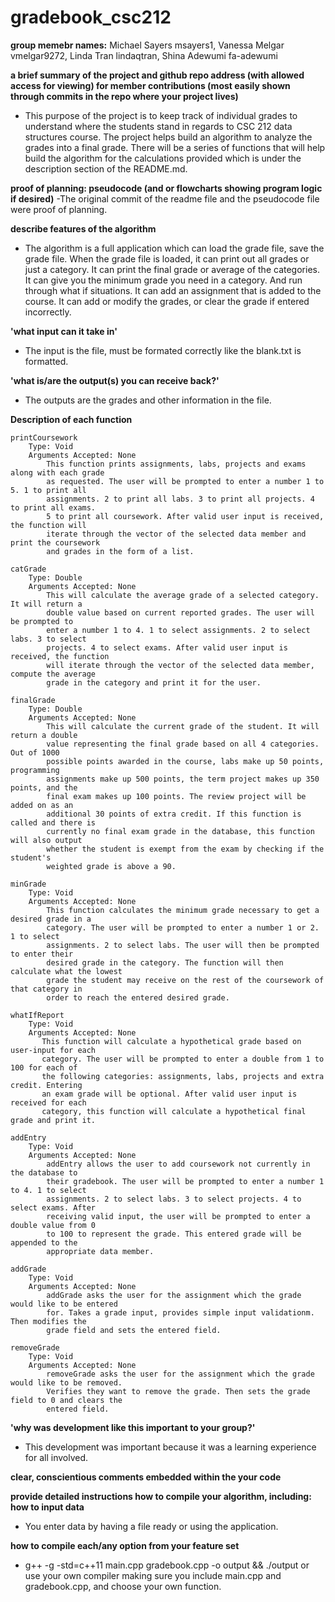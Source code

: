 # gradebook_csc212

**group memebr names:**
Michael Sayers msayers1, Vanessa Melgar vmelgar9272, Linda Tran lindaqtran, Shina Adewumi fa-adewumi

**a brief summary of the project and github repo address (with allowed access for viewing) for member contributions (most easily shown through commits in the repo where your project lives)**

- This purpose of the project is to keep track of individual grades to understand where the students stand in regards to CSC 212 data structures course. The project helps build an algorithm to analyze the grades into a final grade. There will be a series of functions that will help build the algorithm for the calculations provided which is under the description section of the README.md.

**proof of planning: pseudocode (and or flowcharts showing program logic if desired)**
-The original commit of the readme file and the pseudocode file were proof of planning. 

**describe features of the algorithm**
- The algorithm is a full application which can load the grade file, save the grade file. When the grade file is loaded, it can print out all grades or just a category. It can print the final grade or average of the categories. It can give you the minimum grade you need in a category. And run through what if situations. It can add an assignment that is added to the course. It can add or modify the grades, or clear the grade if entered incorrectly. 

**'what input can it take in'**
- The input is the file, must be formated correctly like the blank.txt is formatted.

**'what is/are the output(s) you can receive back?'**
- The outputs are the grades and other information in the file.

**Description of each function**

    printCoursework
        Type: Void
        Arguments Accepted: None
            This function prints assignments, labs, projects and exams along with each grade
            as requested. The user will be prompted to enter a number 1 to 5. 1 to print all 
            assignments. 2 to print all labs. 3 to print all projects. 4 to print all exams. 
            5 to print all coursework. After valid user input is received, the function will 
            iterate through the vector of the selected data member and print the coursework 
            and grades in the form of a list.

    catGrade
        Type: Double
        Arguments Accepted: None
            This will calculate the average grade of a selected category. It will return a 
            double value based on current reported grades. The user will be prompted to 
            enter a number 1 to 4. 1 to select assignments. 2 to select labs. 3 to select 
            projects. 4 to select exams. After valid user input is received, the function 
            will iterate through the vector of the selected data member, compute the average 
            grade in the category and print it for the user.

    finalGrade
        Type: Double
        Arguments Accepted: None
            This will calculate the current grade of the student. It will return a double 
            value representing the final grade based on all 4 categories. Out of 1000 
            possible points awarded in the course, labs make up 50 points, programming 
            assignments make up 500 points, the term project makes up 350 points, and the 
            final exam makes up 100 points. The review project will be added on as an 
            additional 30 points of extra credit. If this function is called and there is 
            currently no final exam grade in the database, this function will also output 
            whether the student is exempt from the exam by checking if the student's 
            weighted grade is above a 90.

    minGrade
        Type: Void
        Arguments Accepted: None
            This function calculates the minimum grade necessary to get a desired grade in a 
            category. The user will be prompted to enter a number 1 or 2. 1 to select 
            assignments. 2 to select labs. The user will then be prompted to enter their 
            desired grade in the category. The function will then calculate what the lowest 
            grade the student may receive on the rest of the coursework of that category in 
            order to reach the entered desired grade.

    whatIfReport
        Type: Void
        Arguments Accepted: None
           This function will calculate a hypothetical grade based on user-input for each 
           category. The user will be prompted to enter a double from 1 to 100 for each of 
           the following categories: assignments, labs, projects and extra credit. Entering 
           an exam grade will be optional. After valid user input is received for each       
           category, this function will calculate a hypothetical final grade and print it.

    addEntry
        Type: Void
        Arguments Accepted: None
            addEntry allows the user to add coursework not currently in the database to 
            their gradebook. The user will be prompted to enter a number 1 to 4. 1 to select 
            assignments. 2 to select labs. 3 to select projects. 4 to select exams. After 
            receiving valid input, the user will be prompted to enter a double value from 0 
            to 100 to represent the grade. This entered grade will be appended to the 
            appropriate data member.

    addGrade
        Type: Void
        Arguments Accepted: None
            addGrade asks the user for the assignment which the grade would like to be entered
            for. Takes a grade input, provides simple input validationm. Then modifies the 
            grade field and sets the entered field. 

    removeGrade
        Type: Void
        Arguments Accepted: None
            removeGrade asks the user for the assignment which the grade would like to be removed. 
            Verifies they want to remove the grade. Then sets the grade field to 0 and clears the 
            entered field. 


**'why was development like this important to your group?'**
- This development was important because it was a learning experience for all involved.

**clear, conscientious comments embedded within the your code**

**provide detailed instructions how to compile your algorithm, including:
how to input data**
- You enter data by having a file ready or using the application. 

**how to compile each/any option from your feature set**
- g++ -g -std=c++11 main.cpp gradebook.cpp -o output && ./output 
or use your own compiler making sure you include main.cpp and gradebook.cpp, and choose your own function. 
